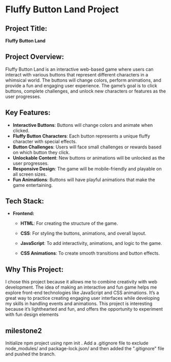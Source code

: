 # Fluffy Button Land Project

## Project Title:
**Fluffy Button Land**

## Project Overview:
Fluffy Button Land is an interactive web-based game where users can interact with various buttons that represent different characters in a whimsical world. The buttons will change colors, perform animations, and provide a fun and engaging user experience. The game’s goal is to click buttons, complete challenges, and unlock new characters or features as the user progresses.

## Key Features:
- **Interactive Buttons**: Buttons will change colors and animate when clicked.
- **Fluffy Button Characters**: Each button represents a unique fluffy character with special effects.
- **Button Challenges**: Users will face small challenges or rewards based on which button they click.
- **Unlockable Content**: New buttons or animations will be unlocked as the user progresses.
- **Responsive Design**: The game will be mobile-friendly and playable on all screen sizes.
- **Fun Animations**: Buttons will have playful animations that make the game entertaining.

## Tech Stack:
- **Frontend:**
  - **HTML**: For creating the structure of the game.
  - **CSS**: For styling the buttons, animations, and overall layout.
  - **JavaScript**: To add interactivity, animations, and logic to the game.
  
  - **CSS Animations**: To create smooth transitions and button effects.

## Why This Project:
I chose this project because it allows me to combine creativity with web development. The idea of making an interactive and fun game helps me explore front-end technologies like JavaScript and CSS animations. It’s a great way to practice creating engaging user interfaces while developing my skills in handling events and animations. This project is interesting because it’s lighthearted and fun, and offers the opportunity to experiment with fun design elements

## milestone2
  Initialize npm project using npm init .
  Add a .gitignore file to exclude node_modules/ and package-lock.json/ and then added the  ".gitignore" file  and pushed the branch.